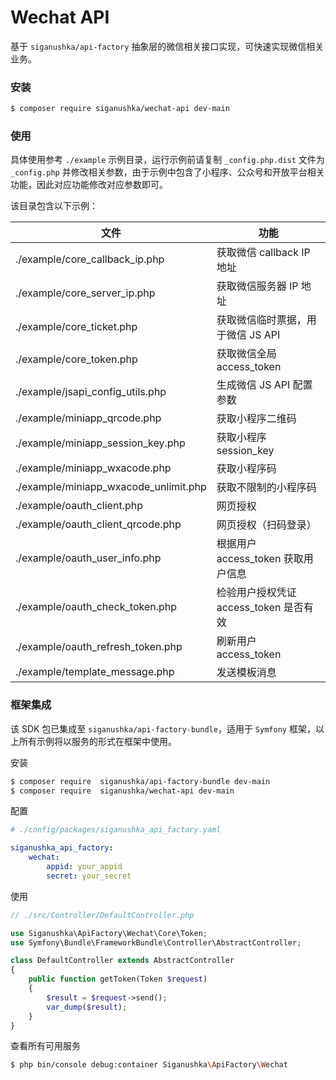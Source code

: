 # Wechat API

基于 `siganushka/api-factory` 抽象层的微信相关接口实现，可快速实现微信相关业务。

### 安装

```bash
$ composer require siganushka/wechat-api dev-main
```

### 使用

具体使用参考 `./example` 示例目录，运行示例前请复制 `_config.php.dist` 文件为 `_config.php` 并修改相关参数，由于示例中包含了小程序、公众号和开放平台相关功能，因此对应功能修改对应参数即可。

该目录包含以下示例：

| 文件 | 功能 |
| ------------ | ------------ |
| ./example/core_callback_ip.php | 获取微信 callback IP 地址 |
| ./example/core_server_ip.php | 获取微信服务器 IP 地址 |
| ./example/core_ticket.php | 获取微信临时票据，用于微信 JS API |
| ./example/core_token.php | 获取微信全局 access_token |
| ./example/jsapi_config_utils.php | 生成微信 JS API 配置参数 |
| ./example/miniapp_qrcode.php | 获取小程序二维码 |
| ./example/miniapp_session_key.php | 获取小程序 session_key |
| ./example/miniapp_wxacode.php | 获取小程序码 |
| ./example/miniapp_wxacode_unlimit.php | 获取不限制的小程序码 |
| ./example/oauth_client.php | 网页授权 |
| ./example/oauth_client_qrcode.php | 网页授权（扫码登录） |
| ./example/oauth_user_info.php | 根据用户 access_token 获取用户信息 |
| ./example/oauth_check_token.php | 检验用户授权凭证 access_token 是否有效 |
| ./example/oauth_refresh_token.php | 刷新用户 access_token |
| ./example/template_message.php | 发送模板消息 |

### 框架集成

该 SDK 包已集成至 `siganushka/api-factory-bundle`，适用于 `Symfony` 框架，以上所有示例将以服务的形式在框架中使用。

安装

```bash
$ composer require  siganushka/api-factory-bundle dev-main
$ composer require  siganushka/wechat-api dev-main
```

配置

```yaml
# ./config/packages/siganushka_api_factory.yaml

siganushka_api_factory:
    wechat:
        appid: your_appid
        secret: your_secret
```

使用

```php
// ./src/Controller/DefaultController.php

use Siganushka\ApiFactory\Wechat\Core\Token;
use Symfony\Bundle\FrameworkBundle\Controller\AbstractController;

class DefaultController extends AbstractController
{
    public function getToken(Token $request)
    {
        $result = $request->send();
        var_dump($result);
    }
}
```

查看所有可用服务

```bash
$ php bin/console debug:container Siganushka\ApiFactory\Wechat
```
